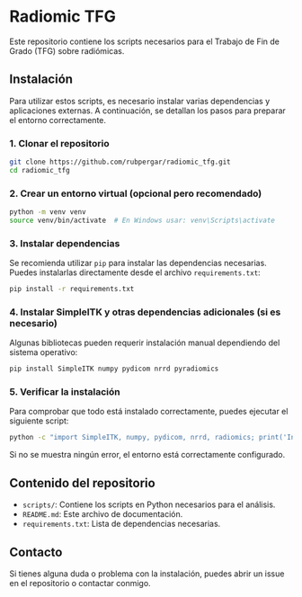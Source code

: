 # Radiomic TFG

Este repositorio contiene los scripts necesarios para el Trabajo de Fin de Grado (TFG) sobre radiómicas.

## Instalación

Para utilizar estos scripts, es necesario instalar varias dependencias y aplicaciones externas. A continuación, se detallan los pasos para preparar el entorno correctamente.

### 1. Clonar el repositorio

```bash
git clone https://github.com/rubpergar/radiomic_tfg.git
cd radiomic_tfg
```

### 2. Crear un entorno virtual (opcional pero recomendado)

```bash
python -m venv venv
source venv/bin/activate  # En Windows usar: venv\Scripts\activate
```

### 3. Instalar dependencias

Se recomienda utilizar `pip` para instalar las dependencias necesarias. Puedes instalarlas directamente desde el archivo `requirements.txt`:

```bash
pip install -r requirements.txt
```

### 4. Instalar SimpleITK y otras dependencias adicionales (si es necesario)

Algunas bibliotecas pueden requerir instalación manual dependiendo del sistema operativo:

```bash
pip install SimpleITK numpy pydicom nrrd pyradiomics
```

### 5. Verificar la instalación

Para comprobar que todo está instalado correctamente, puedes ejecutar el siguiente script:

```bash
python -c "import SimpleITK, numpy, pydicom, nrrd, radiomics; print('Instalación correcta')"
```

Si no se muestra ningún error, el entorno está correctamente configurado.

## Contenido del repositorio

- `scripts/`: Contiene los scripts en Python necesarios para el análisis.
- `README.md`: Este archivo de documentación.
- `requirements.txt`: Lista de dependencias necesarias.

## Contacto

Si tienes alguna duda o problema con la instalación, puedes abrir un issue en el repositorio o contactar conmigo.
